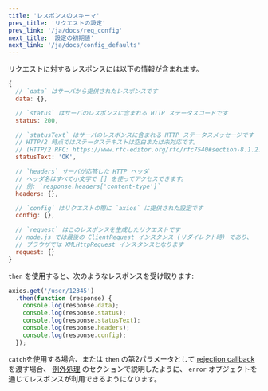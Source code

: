 ```yaml
---
title: 'レスポンスのスキーマ'
prev_title: 'リクエストの設定'
prev_link: '/ja/docs/req_config'
next_title: '設定の初期値'
next_link: '/ja/docs/config_defaults'
---
```


リクエストに対するレスポンスには以下の情報が含まれます。

```js
{
  // `data` はサーバから提供されたレスポンスです
  data: {},

  // `status` はサーバのレスポンスに含まれる HTTP ステータスコードです
  status: 200,

  // `statusText` はサーバのレスポンスに含まれる HTTP ステータスメッセージです
  // HTTP/2 時点ではステータステキストは空白または未対応です。
  // (HTTP/2 RFC: https://www.rfc-editor.org/rfc/rfc7540#section-8.1.2.4)
  statusText: 'OK',

  // `headers` サーバが応答した HTTP ヘッダ
  // ヘッダ名はすべて小文字で [] を使ってアクセスできます。
  // 例: `response.headers['content-type']`
  headers: {},

  // `config` はリクエストの際に `axios` に提供された設定です
  config: {},

  // `request` はこのレスポンスを生成したリクエストです
  // node.js では最後の ClientRequest インスタンス (リダイレクト時) であり、
  // ブラウザでは XMLHttpRequest インスタンスとなります
  request: {}
}
```

`then` を使用すると、次のようなレスポンスを受け取ります:

```js
axios.get('/user/12345')
  .then(function (response) {
    console.log(response.data);
    console.log(response.status);
    console.log(response.statusText);
    console.log(response.headers);
    console.log(response.config);
  });
```

`catch`を使用する場合、または `then` の第2パラメータとして [rejection callback](https://developer.mozilla.org/ja/docs/Web/JavaScript/Reference/Global_Objects/Promise/then) を渡す場合、 [例外処理](/ja/docs/handling_errors) のセクションで説明したように、 `error` オブジェクトを通じてレスポンスが利用できるようになります。

